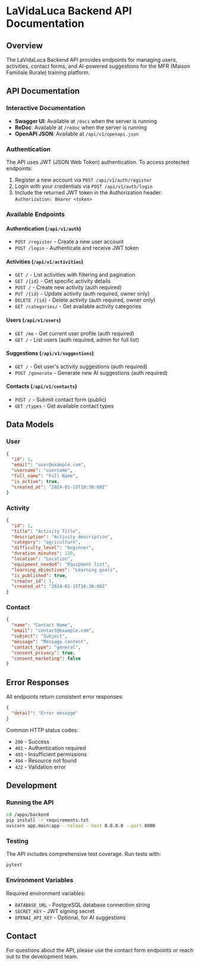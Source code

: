 # LaVidaLuca Backend API Documentation

## Overview

The LaVidaLuca Backend API provides endpoints for managing users, activities, contact forms, and AI-powered suggestions for the MFR (Maison Familiale Rurale) training platform.

## API Documentation

### Interactive Documentation

- **Swagger UI**: Available at `/docs` when the server is running
- **ReDoc**: Available at `/redoc` when the server is running
- **OpenAPI JSON**: Available at `/api/v1/openapi.json`

### Authentication

The API uses JWT (JSON Web Token) authentication. To access protected endpoints:

1. Register a new account via `POST /api/v1/auth/register`
2. Login with your credentials via `POST /api/v1/auth/login`
3. Include the returned JWT token in the Authorization header: `Authorization: Bearer <token>`

### Available Endpoints

#### Authentication (`/api/v1/auth`)
- `POST /register` - Create a new user account
- `POST /login` - Authenticate and receive JWT token

#### Activities (`/api/v1/activities`)
- `GET /` - List activities with filtering and pagination
- `GET /{id}` - Get specific activity details
- `POST /` - Create new activity (auth required)
- `PUT /{id}` - Update activity (auth required, owner only)
- `DELETE /{id}` - Delete activity (auth required, owner only)
- `GET /categories/` - Get available activity categories

#### Users (`/api/v1/users`)
- `GET /me` - Get current user profile (auth required)
- `GET /` - List users (auth required, admin for full list)

#### Suggestions (`/api/v1/suggestions`)
- `GET /` - Get user's activity suggestions (auth required)
- `POST /generate` - Generate new AI suggestions (auth required)

#### Contacts (`/api/v1/contacts`)
- `POST /` - Submit contact form (public)
- `GET /types` - Get available contact types

## Data Models

### User
```json
{
  "id": 1,
  "email": "user@example.com",
  "username": "username",
  "full_name": "Full Name",
  "is_active": true,
  "created_at": "2024-01-15T10:30:00Z"
}
```

### Activity
```json
{
  "id": 1,
  "title": "Activity Title",
  "description": "Activity description",
  "category": "agriculture",
  "difficulty_level": "beginner",
  "duration_minutes": 120,
  "location": "Location",
  "equipment_needed": "Equipment list",
  "learning_objectives": "Learning goals",
  "is_published": true,
  "creator_id": 1,
  "created_at": "2024-01-15T10:30:00Z"
}
```

### Contact
```json
{
  "name": "Contact Name",
  "email": "contact@example.com",
  "subject": "Subject",
  "message": "Message content",
  "contact_type": "general",
  "consent_privacy": true,
  "consent_marketing": false
}
```

## Error Responses

All endpoints return consistent error responses:

```json
{
  "detail": "Error message"
}
```

Common HTTP status codes:
- `200` - Success
- `401` - Authentication required
- `403` - Insufficient permissions
- `404` - Resource not found
- `422` - Validation error

## Development

### Running the API

```bash
cd /apps/backend
pip install -r requirements.txt
uvicorn app.main:app --reload --host 0.0.0.0 --port 8000
```

### Testing

The API includes comprehensive test coverage. Run tests with:

```bash
pytest
```

### Environment Variables

Required environment variables:
- `DATABASE_URL` - PostgreSQL database connection string
- `SECRET_KEY` - JWT signing secret
- `OPENAI_API_KEY` - Optional, for AI suggestions

## Contact

For questions about the API, please use the contact form endpoints or reach out to the development team.
